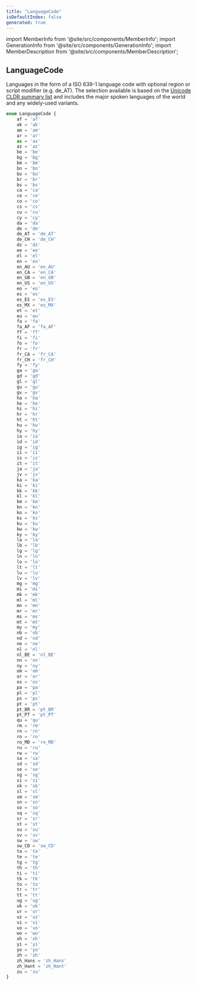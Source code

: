 ```yaml
---
title: "LanguageCode"
isDefaultIndex: false
generated: true
---
```

<!-- This file was generated from the Vendure source. Do not modify. Instead, re-run the "docs:build" script -->
import MemberInfo from '@site/src/components/MemberInfo';
import GenerationInfo from '@site/src/components/GenerationInfo';
import MemberDescription from '@site/src/components/MemberDescription';


## LanguageCode

<GenerationInfo sourceFile="packages/common/src/generated-types.ts" sourceLine="2149" packageName="@vendure/common" />

Languages in the form of a ISO 639-1 language code with optional
region or script modifier (e.g. de_AT). The selection available is based
on the [Unicode CLDR summary list](https://unicode-org.github.io/cldr-staging/charts/37/summary/root.html)
and includes the major spoken languages of the world and any widely-used variants.

```ts title="Signature"
enum LanguageCode {
    af = 'af'
    ak = 'ak'
    am = 'am'
    ar = 'ar'
    as = 'as'
    az = 'az'
    be = 'be'
    bg = 'bg'
    bm = 'bm'
    bn = 'bn'
    bo = 'bo'
    br = 'br'
    bs = 'bs'
    ca = 'ca'
    ce = 'ce'
    co = 'co'
    cs = 'cs'
    cu = 'cu'
    cy = 'cy'
    da = 'da'
    de = 'de'
    de_AT = 'de_AT'
    de_CH = 'de_CH'
    dz = 'dz'
    ee = 'ee'
    el = 'el'
    en = 'en'
    en_AU = 'en_AU'
    en_CA = 'en_CA'
    en_GB = 'en_GB'
    en_US = 'en_US'
    eo = 'eo'
    es = 'es'
    es_ES = 'es_ES'
    es_MX = 'es_MX'
    et = 'et'
    eu = 'eu'
    fa = 'fa'
    fa_AF = 'fa_AF'
    ff = 'ff'
    fi = 'fi'
    fo = 'fo'
    fr = 'fr'
    fr_CA = 'fr_CA'
    fr_CH = 'fr_CH'
    fy = 'fy'
    ga = 'ga'
    gd = 'gd'
    gl = 'gl'
    gu = 'gu'
    gv = 'gv'
    ha = 'ha'
    he = 'he'
    hi = 'hi'
    hr = 'hr'
    ht = 'ht'
    hu = 'hu'
    hy = 'hy'
    ia = 'ia'
    id = 'id'
    ig = 'ig'
    ii = 'ii'
    is = 'is'
    it = 'it'
    ja = 'ja'
    jv = 'jv'
    ka = 'ka'
    ki = 'ki'
    kk = 'kk'
    kl = 'kl'
    km = 'km'
    kn = 'kn'
    ko = 'ko'
    ks = 'ks'
    ku = 'ku'
    kw = 'kw'
    ky = 'ky'
    la = 'la'
    lb = 'lb'
    lg = 'lg'
    ln = 'ln'
    lo = 'lo'
    lt = 'lt'
    lu = 'lu'
    lv = 'lv'
    mg = 'mg'
    mi = 'mi'
    mk = 'mk'
    ml = 'ml'
    mn = 'mn'
    mr = 'mr'
    ms = 'ms'
    mt = 'mt'
    my = 'my'
    nb = 'nb'
    nd = 'nd'
    ne = 'ne'
    nl = 'nl'
    nl_BE = 'nl_BE'
    nn = 'nn'
    ny = 'ny'
    om = 'om'
    or = 'or'
    os = 'os'
    pa = 'pa'
    pl = 'pl'
    ps = 'ps'
    pt = 'pt'
    pt_BR = 'pt_BR'
    pt_PT = 'pt_PT'
    qu = 'qu'
    rm = 'rm'
    rn = 'rn'
    ro = 'ro'
    ro_MD = 'ro_MD'
    ru = 'ru'
    rw = 'rw'
    sa = 'sa'
    sd = 'sd'
    se = 'se'
    sg = 'sg'
    si = 'si'
    sk = 'sk'
    sl = 'sl'
    sm = 'sm'
    sn = 'sn'
    so = 'so'
    sq = 'sq'
    sr = 'sr'
    st = 'st'
    su = 'su'
    sv = 'sv'
    sw = 'sw'
    sw_CD = 'sw_CD'
    ta = 'ta'
    te = 'te'
    tg = 'tg'
    th = 'th'
    ti = 'ti'
    tk = 'tk'
    to = 'to'
    tr = 'tr'
    tt = 'tt'
    ug = 'ug'
    uk = 'uk'
    ur = 'ur'
    uz = 'uz'
    vi = 'vi'
    vo = 'vo'
    wo = 'wo'
    xh = 'xh'
    yi = 'yi'
    yo = 'yo'
    zh = 'zh'
    zh_Hans = 'zh_Hans'
    zh_Hant = 'zh_Hant'
    zu = 'zu'
}
```
